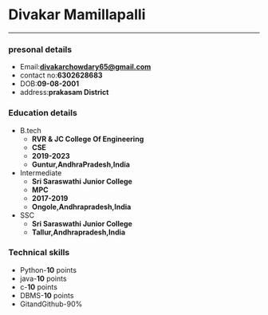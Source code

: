 # Divakar Mamillapalli
-----------------------------
###  presonal details
  - Email:**divakarchowdary65@gmail.com**
  - contact no:**6302628683**
  - DOB:**09-08-2001**
  - address:**prakasam District**
  
 ###  Education details
 - B.tech
   - **RVR & JC College Of Engineering**
   - **CSE**
   - **2019-2023**
   - **Guntur,AndhraPradesh,India**
 - Intermediate
   - **Sri Saraswathi Junior College**
   - **MPC**
   - **2017-2019**
   - **Ongole,Andhrapradesh,India**
  - SSC
    - **Sri Saraswathi Junior College**
    - **Tallur,Andhrapradesh,India**
  
  ###  Technical skills
   - Python-**10** points
   - java-**10** points
   - c-**10** points
   - DBMS-**10** points
   - GitandGithub-90%
  
  
 
 
    
